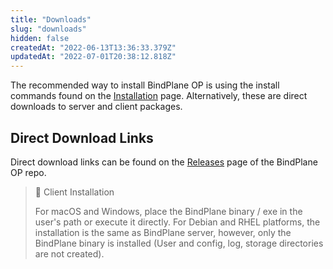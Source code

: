 ```yaml
---
title: "Downloads"
slug: "downloads"
hidden: false
createdAt: "2022-06-13T13:36:33.379Z"
updatedAt: "2022-07-01T20:38:12.818Z"
---
```

The recommended way to install BindPlane OP is using the install commands found on the [Installation](doc:installation) page. Alternatively, these are direct downloads to server and client packages.

## Direct Download Links

Direct download links can be found on the [Releases](https://github.com/observIQ/bindplane-op/releases) page of the BindPlane OP repo.

> 📘 Client Installation
> 
> For macOS and Windows, place the BindPlane binary / exe in the user's path or execute it directly. For Debian and RHEL platforms, the installation is the same as BindPlane server, however, only the BindPlane binary is installed (User and config, log, storage directories are not created).